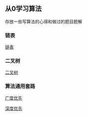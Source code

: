 ## 从0学习算法

存放一些写算法的心得和做过的题目题解

### 链表
[链表](链表/README.md)
### 二叉树
[二叉树](二叉树/二叉树技巧.md)

### 算法通用套路
[广度优先](通用套路/广度优先/README.md)

[深度优先](通用条路/../通用套路/深度优先/README.md)